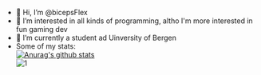 - 👋 Hi, I’m @bicepsFlex
- 👀 I’m interested in all kinds of programming, altho I'm more interested in fun gaming dev
- 🌱 I’m currently a student ad Uinversity of Bergen
- Some of my stats:  
[![Anurag's github stats](https://github-readme-stats.vercel.app/api?username=bicepsFlex&theme=blue-green)](https://github.com/anuraghazra/github-readme-stats)  
![1](https://github-readme-stats.vercel.app/api/top-langs/?username=bicepsFlex&theme=dracula)
